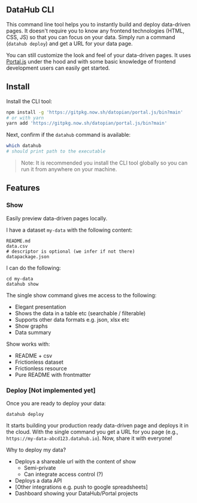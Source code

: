 ## DataHub CLI

This command line tool helps you to instantly build and deploy data-driven pages. It doesn't require you to know any frontend technologies (HTML, CSS, JS) so that you can focus on your data. Simply run a command (`datahub deploy`) and get a URL for your data page.

You can still customize the look and feel of your data-driven pages. It uses [Portal.js][] under the hood and with some basic knowledge of frontend development users can easily get started.

[Portal.js]: https://portaljs.org/learn

## Install

Install the CLI tool:

```bash
npm install -g 'https://gitpkg.now.sh/datopian/portal.js/bin?main'
# or with yarn
yarn add 'https://gitpkg.now.sh/datopian/portal.js/bin?main'
```

Next, confirm if the `datahub` command is available:

```bash
which datahub
# should print path to the executable
```

> Note: It is recommended you install the CLI tool globally so you can run it from anywhere on your machine.

## Features

### Show

Easily preview data-driven pages locally. 

I have a dataset `my-data` with the following content:

```
README.md
data.csv
# descriptor is optional (we infer if not there) 
datapackage.json
```

I can do the following:

```
cd my-data
datahub show
```

The single show command gives me access to the following:

* Elegant presentation
* Shows the data in a table etc (searchable / filterable)
* Supports other data formats e.g. json, xlsx etc
* Show graphs
* Data summary

Show works with:

* README + csv
* Frictionless dataset
* Frictionless resource
* Pure README with frontmatter
 
### Deploy [Not implemented yet]

Once you are ready to deploy your data:

```
datahub deploy
```

It starts building your production ready data-driven page and deploys it in the cloud. With the single command you get a URL for you page (e.g., `https://my-data-abcd123.datahub.io`). Now, share it with everyone!

Why to deploy my data?

* Deploys a shareable url with the content of show
    * Semi-private
    * Can integrate access control (?)
* Deploys a data API
* [Other integrations e.g. push to google spreadsheets]
* Dashboard showing your DataHub/Portal projects